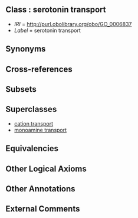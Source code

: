 
## Class : serotonin transport

 * *IRI* = http://purl.obolibrary.org/obo/GO_0006837
 * *Label* = serotonin transport

## Synonyms


## Cross-references


## Subsets


## Superclasses

 * [cation transport](../../GO/12/GO_0006812.md)
 * [monoamine transport](../../GO/44/GO_0015844.md)

## Equivalencies


## Other Logical Axioms


## Other Annotations


## External Comments

